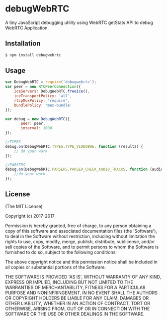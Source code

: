 # debugWebRTC
A tiny JavaScript debugging utility using WebRTC getStats API to debug WebRTC Application.

## Installation

```bash
$ npm install debugwebrtc
```

## Usage

```js
var DebugWebRTC = require('debugwebrtc');
var peer = new RTCPeerConnection({
    iceServers: DebugWebRTC.freeice(),
    iceTransportPolicy: 'all',
    rtcpMuxPolicy: 'require',
    bundlePolicy: 'max-bundle'
});

var debug = new DebugWebRTC({
       peer: peer,
       interval: 1000
});

//TYPES
debug.on(DebugWebRTC.TYPES.TYPE_VIDEOBWE, function (results) {
    // do your work
});

//PARSERS
debug.on(DebugWebRTC.PARSERS.PARSER_CHECK_AUDIO_TRACKS, function (audio) {
    //do your work
});

```


## License

(The MIT License)

Copyright (c) 2017-2017

Permission is hereby granted, free of charge, to any person obtaining
a copy of this software and associated documentation files (the
'Software'), to deal in the Software without restriction, including
without limitation the rights to use, copy, modify, merge, publish,
distribute, sublicense, and/or sell copies of the Software, and to
permit persons to whom the Software is furnished to do so, subject to
the following conditions:

The above copyright notice and this permission notice shall be
included in all copies or substantial portions of the Software.

THE SOFTWARE IS PROVIDED 'AS IS', WITHOUT WARRANTY OF ANY KIND,
EXPRESS OR IMPLIED, INCLUDING BUT NOT LIMITED TO THE WARRANTIES OF
MERCHANTABILITY, FITNESS FOR A PARTICULAR PURPOSE AND NONINFRINGEMENT.
IN NO EVENT SHALL THE AUTHORS OR COPYRIGHT HOLDERS BE LIABLE FOR ANY
CLAIM, DAMAGES OR OTHER LIABILITY, WHETHER IN AN ACTION OF CONTRACT,
TORT OR OTHERWISE, ARISING FROM, OUT OF OR IN CONNECTION WITH THE
SOFTWARE OR THE USE OR OTHER DEALINGS IN THE SOFTWARE.

